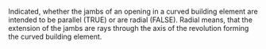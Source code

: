 Indicated, whether the jambs of an opening in a curved building element are intended to be parallel (TRUE) or are radial (FALSE). Radial means, that the extension of the jambs are rays through the axis of the revolution forming the curved building element.